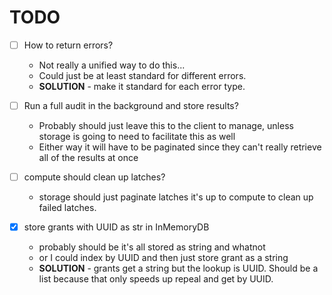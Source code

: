 # TODO

- [ ] How to return errors?
    - Not really a unified way to do this... 
    - Could just be at least standard for different errors. 
    - **SOLUTION** - make it standard for each error type. 

- [ ] Run a full audit in the background and store results?
    - Probably should just leave this to the client to manage, unless storage is going to need to facilitate this as well
    - Either way it will have to be paginated since they can't really retrieve all of the results at once

- [ ] compute should clean up latches? 
    - storage should just paginate latches it's up to compute to clean up failed latches. 

- [x] store grants with UUID as str in InMemoryDB
    - probably should be it's all stored as string and whatnot
    - or I could index by UUID and then just store grant as a string
    - **SOLUTION** - grants get a string but the lookup is UUID.  Should be a list because that only speeds up repeal and get by UUID. 